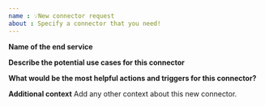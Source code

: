 ```yaml
---
name : 💡New connector request
about : Specify a connector that you need!
---
```


**Name of the end service**

**Describe the potential use cases for this connector**

**What would be the most helpful actions and triggers for this connector?**

**Additional context**
Add any other context about this new connector.
